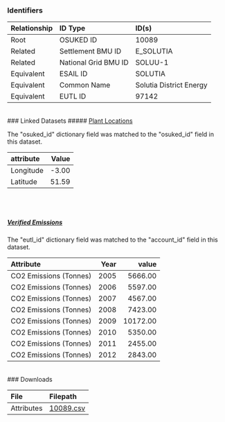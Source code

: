 ### Identifiers

| Relationship   | ID Type              | ID(s)                   |
|:---------------|:---------------------|:------------------------|
| Root           | OSUKED ID            | 10089                   |
| Related        | Settlement BMU ID    | E_SOLUTIA               |
| Related        | National Grid BMU ID | SOLUU-1                 |
| Equivalent     | ESAIL ID             | SOLUTIA                 |
| Equivalent     | Common Name          | Solutia District Energy |
| Equivalent     | EUTL ID              | 97142                   |

<br>
### Linked Datasets
##### <a href="https://osuked.github.io/Power-Station-Dictionary/datasets/plant-locations">Plant Locations</a>



The "osuked_id" dictionary field was matched to the "osuked_id" field in this dataset.

| attribute   |   Value |
|:------------|--------:|
| Longitude   |   -3.00 |
| Latitude    |   51.59 |

<br><br>
##### <a href="https://osuked.github.io/Power-Station-Dictionary/datasets/verified-emissions">Verified Emissions</a>



The "eutl_id" dictionary field was matched to the "account_id" field in this dataset.

| Attribute              |   Year |    value |
|:-----------------------|-------:|---------:|
| CO2 Emissions (Tonnes) |   2005 |  5666.00 |
| CO2 Emissions (Tonnes) |   2006 |  5597.00 |
| CO2 Emissions (Tonnes) |   2007 |  4567.00 |
| CO2 Emissions (Tonnes) |   2008 |  7423.00 |
| CO2 Emissions (Tonnes) |   2009 | 10172.00 |
| CO2 Emissions (Tonnes) |   2010 |  5350.00 |
| CO2 Emissions (Tonnes) |   2011 |  2455.00 |
| CO2 Emissions (Tonnes) |   2012 |  2843.00 |


<br>
### Downloads


| File       | Filepath                                                                              |
|:-----------|:--------------------------------------------------------------------------------------|
| Attributes | [10089.csv](https://osuked.github.io/Power-Station-Dictionary/object_attrs/10089.csv) |

